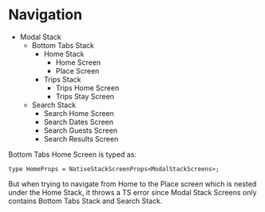 # Navigation

- Modal Stack
  - Bottom Tabs Stack
    - Home Stack
      - Home Screen
      - Place Screen
    - Trips Stack
      - Trips Home Screen
      - Trips Stay Screen
  - Search Stack
      - Search Home Screen
      - Search Dates Screen
      - Search Guests Screen
      - Search Results Screen

Bottom Tabs Home Screen is typed as:

`type HomeProps = NativeStackScreenProps<ModalStackScreens>;`

But when trying to navigate from Home to the Place screen which is nested under the Home Stack, it throws a TS error since Modal Stack Screens only contains Bottom Tabs Stack and Search Stack.